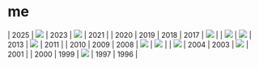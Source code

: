 # me

| 2025           | ![](2024.webp) | 2023          | ![](2022.webp) | 2021           |
| 2020           | 2019           | 2018          | 2017           | ![](2016.webp) |
| ![](2015.webp) | ![](2014.webp) | 2013          | ![](2012.webp) | 2011           |
| 2010           | 2009           | 2008          | ![](2007.webp) | ![](2006.webp) |
| ![](2005.webp) | 2004           | 2003          | ![](2002.webp) | 2001           |
| 2000           | 1999           | ![](1998.gif) | 1997           | 1996           |

